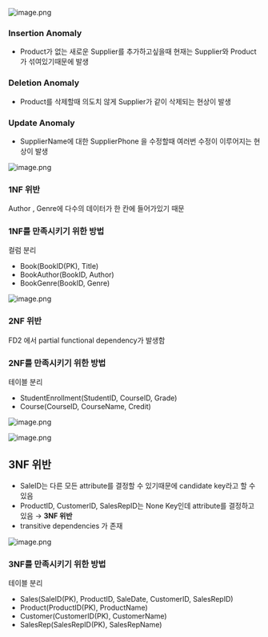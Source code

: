 ![image.png](https://prod-files-secure.s3.us-west-2.amazonaws.com/79e1cf07-a08e-4127-afe2-5ef212088702/b8744d0a-f29f-4a40-815c-df66f668c158/image.png)

### Insertion Anomaly

- Product가 없는 새로운 Supplier를 추가하고싶을때 현재는 Supplier와 Product가 섞여있기때문에 발생

### Deletion Anomaly

- Product를 삭제할때 의도치 않게 Supplier가 같이 삭제되는 현상이 발생

### Update Anomaly

- SupplierName에 대한 SupplierPhone 을 수정할때 여러번 수정이 이루어지는 현상이 발생

![image.png](https://prod-files-secure.s3.us-west-2.amazonaws.com/79e1cf07-a08e-4127-afe2-5ef212088702/b8fef21c-bb12-461b-b2ec-7d3931983562/image.png)

### 1NF 위반

Author , Genre에 다수의 데이터가 한 칸에 들어가있기 때문

### 1NF를 만족시키기 위한 방법

컬럼 분리

- Book(BookID(PK), Title)
- BookAuthor(BookID, Author)
- BookGenre(BookID, Genre)

![image.png](https://prod-files-secure.s3.us-west-2.amazonaws.com/79e1cf07-a08e-4127-afe2-5ef212088702/b32d4d40-4b77-4d0b-85ef-c0f489a21dd1/image.png)

### 2NF 위반

FD2 에서 partial functional dependency가 발생함

### 2NF를 만족시키기 위한 방법

테이블 분리

- StudentEnrollment(StudentID, CourseID, Grade)
- Course(CourseID, CourseName, Credit)

![image.png](https://prod-files-secure.s3.us-west-2.amazonaws.com/79e1cf07-a08e-4127-afe2-5ef212088702/3adffeca-4431-4271-b672-bd90fd952302/image.png)

![image.png](https://prod-files-secure.s3.us-west-2.amazonaws.com/79e1cf07-a08e-4127-afe2-5ef212088702/c931e793-b496-432f-84f7-d86e3dca1f24/image.png)

## 3NF 위반

- SaleID는 다른 모든 attribute를 결정할 수 있기때문에 candidate key라고 할 수 있음
- ProductID, CustomerID, SalesRepID는 None Key인데 attribute를 결정하고 있음 → **3NF 위반**
- transitive dependencies 가 존재

![image.png](https://prod-files-secure.s3.us-west-2.amazonaws.com/79e1cf07-a08e-4127-afe2-5ef212088702/2a8b23f6-c213-4850-b5e4-e1d1fce349d3/image.png)

### 3NF를 만족시키기 위한 방법

테이블 분리

- Sales(SaleID(PK), ProductID, SaleDate, CustomerID, SalesRepID)
- Product(ProductID(PK), ProductName)
- Customer(CustomerID(PK), CustomerName)
- SalesRep(SalesRepID(PK), SalesRepName)